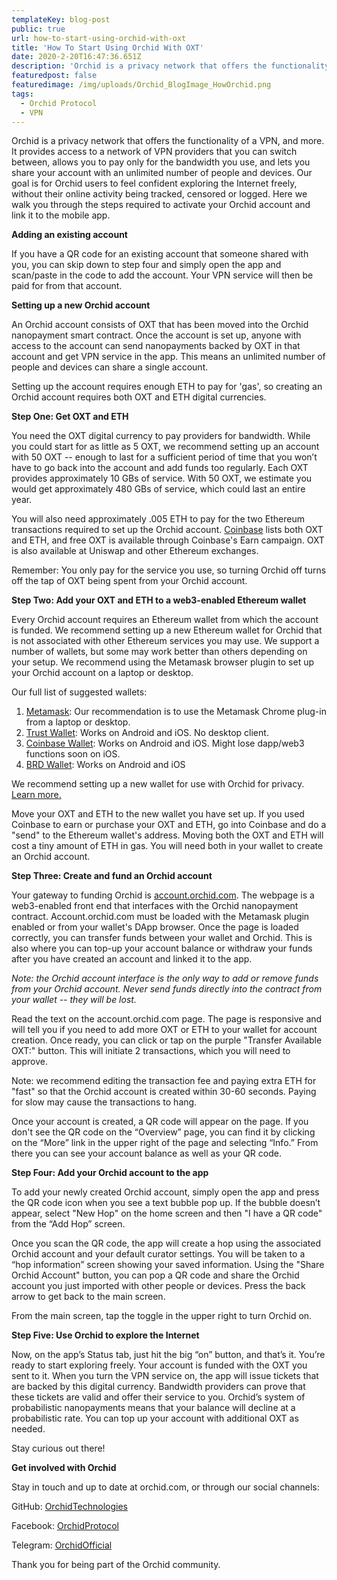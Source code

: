 ```yaml
---
templateKey: blog-post
public: true
url: how-to-start-using-orchid-with-oxt
title: 'How To Start Using Orchid With OXT'
date: 2020-2-20T16:47:36.651Z
description: 'Orchid is a privacy network that offers the functionality of a VPN, and more. It provides access to a network of VPN providers that you can switch between, allows you to pay only for the bandwidth you use, and lets you share your account with an unlimited number of people and devices.'
featuredpost: false
featuredimage: /img/uploads/Orchid_BlogImage_HowOrchid.png
tags:
  - Orchid Protocol
  - VPN
---
```

Orchid is a privacy network that offers the functionality of a VPN, and more. It provides access to a network of VPN providers that you can switch between, allows you to pay only for the bandwidth you use, and lets you share your account with an unlimited number of people and devices. Our goal is for Orchid users to feel confident exploring the Internet freely, without their online activity being tracked, censored or logged. Here we walk you through the steps required to activate your Orchid account and link it to the mobile app.

**Adding an existing account**

If you have a QR code for an existing account that someone shared with you, you can skip down to step four and simply open the app and scan/paste in the code to add the account. Your VPN service will then be paid for from that account.

**Setting up a new Orchid account**

An Orchid account consists of OXT that has been moved into the Orchid nanopayment smart contract. Once the account is set up, anyone with access to the account can send nanopayments backed by OXT in that account and get VPN service in the app. This means an unlimited number of people and devices can share a single account.

Setting up the account requires enough ETH to pay for 'gas', so creating an Orchid account requires both OXT and ETH digital currencies.

**Step One: Get OXT and ETH**

You need the OXT digital currency to pay providers for bandwidth. While you could start for as little as 5 OXT, we recommend setting up an account with 50 OXT -- enough to last for a sufficient period of time that you won’t have to go back into the account and add funds too regularly. Each OXT provides approximately 10 GBs of service. With 50 OXT, we estimate you would get approximately 480 GBs of service, which could last an entire year.

You will also need approximately .005 ETH to pay for the two Ethereum transactions required to set up the Orchid account. [Coinbase](https://www.coinbase.com/price/orchid) lists both OXT and ETH, and free OXT is available through Coinbase's Earn campaign. OXT is also available at Uniswap and other Ethereum exchanges.

Remember: You only pay for the service you use, so turning Orchid off turns off the tap of OXT being spent from your Orchid account.

**Step Two: Add your OXT and ETH to a web3-enabled Ethereum wallet**


Every Orchid account requires an Ethereum wallet from which the account is funded. We recommend setting up a new Ethereum wallet for Orchid that is not associated with other Ethereum services you may use. We support a number of wallets, but some may work better than others depending on your setup. We recommend using the Metamask browser plugin to set up your Orchid account on a laptop or desktop.

Our full list of suggested wallets:
1. [Metamask](https://metamask.io/): Our recommendation is to use the Metamask Chrome plug-in from a laptop or desktop.
2. [Trust Wallet](https://trustwallet.com/): Works on Android and iOS. No desktop client.
3. [Coinbase Wallet](https://wallet.coinbase.com/): Works on Android and iOS. Might lose dapp/web3 functions soon on iOS.
4. [BRD Wallet](https://brd.com/): Works on Android and iOS

We recommend setting up a new wallet for use with Orchid for privacy. [Learn more.](https://www.orchid.com/faq#orchid-app--why-new-wallet)

Move your OXT and ETH to the new wallet you have set up. If you used Coinbase to earn or purchase your OXT and ETH, go into Coinbase and do a "send" to the Ethereum wallet's address. Moving both the OXT and ETH will cost a tiny amount of ETH in gas. You will need both in your wallet to create an Orchid account.

**Step Three: Create and fund an Orchid account**

Your gateway to funding Orchid is [account.orchid.com](https://account.orchid.com/). The webpage is a web3-enabled front end that interfaces with the Orchid nanopayment contract. Account.orchid.com must be loaded with the Metamask plugin enabled or from your wallet's DApp browser. Once the page is loaded correctly, you can transfer funds between your wallet and Orchid. This is also where you can top-up your account balance or withdraw your funds after you have created an account and linked it to the app.

*Note: the Orchid account interface is the only way to add or remove funds from your Orchid account. Never send funds directly into the contract from your wallet -- they will be lost.*

Read the text on the account.orchid.com page. The page is responsive and will tell you if you need to add more OXT or ETH to your wallet for account creation. Once ready, you can click or tap on the purple "Transfer Available OXT:" button. This will initiate 2 transactions, which you will need to approve.

Note: we recommend editing the transaction fee and paying extra ETH for "fast" so that the Orchid account is created within 30-60 seconds. Paying for slow may cause the transactions to hang.

Once your account is created, a QR code will appear on the page. If you don't see the QR code on the “Overview” page, you can find it by clicking on the “More” link in the upper right of the page and selecting “Info.” From there you can see your account balance as well as your QR code.

**Step Four: Add your Orchid account to the app**

To add your newly created Orchid account, simply open the app and press the QR code icon when you see a text bubble pop up. If the bubble doesn’t appear, select "New Hop" on the home screen and then "I have a QR code" from the “Add Hop” screen.

Once you scan the QR code, the app will create a hop using the associated Orchid account and your default curator settings. You will be taken to a “hop information” screen showing your saved information. Using the "Share Orchid Account" button, you can pop a QR code and share the Orchid account you just imported with other people or devices. Press the back arrow to get back to the main screen.

From the main screen, tap the toggle in the upper right to turn Orchid on.

**Step Five: Use Orchid to explore the Internet**

Now, on the app’s Status tab, just hit the big “on” button, and that’s it. You’re ready to start exploring freely. Your account is funded with the OXT you sent to it. When you turn the VPN service on, the app will issue tickets that are backed by this digital currency. Bandwidth providers can prove that these tickets are valid and offer their service to you. Orchid’s system of probabilistic nanopayments means that your balance will decline at a probabilistic rate. You can top up your account with additional OXT as needed. 

Stay curious out there!

**Get involved with Orchid**

Stay in touch and up to date at orchid.com, or through our social channels:

GitHub: [OrchidTechnologies](https://github.com/orchidtechnologies)

Facebook: [OrchidProtocol](https://www.facebook.com/OrchidProtocol)

Telegram: [OrchidOfficial](https://www.t.me/OrchidOfficial)

Thank you for being part of the Orchid community.
